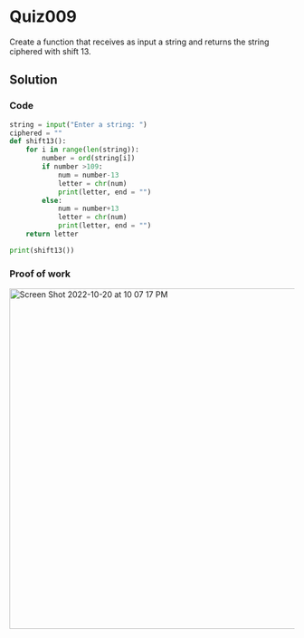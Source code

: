 # Quiz009
Create a function that receives as input a string and returns the string ciphered with shift 13.

## Solution
### Code
```.py
string = input("Enter a string: ")
ciphered = ""
def shift13():
    for i in range(len(string)):
        number = ord(string[i])
        if number >109:
            num = number-13
            letter = chr(num)
            print(letter, end = "")
        else:
            num = number+13
            letter = chr(num)
            print(letter, end = "")
    return letter

print(shift13())
```

### Proof of work

<img width="601" alt="Screen Shot 2022-10-20 at 10 07 17 PM" src="https://user-images.githubusercontent.com/113830571/196957200-07e3a43a-3b47-4448-9233-5d1eaeb97d00.png">

